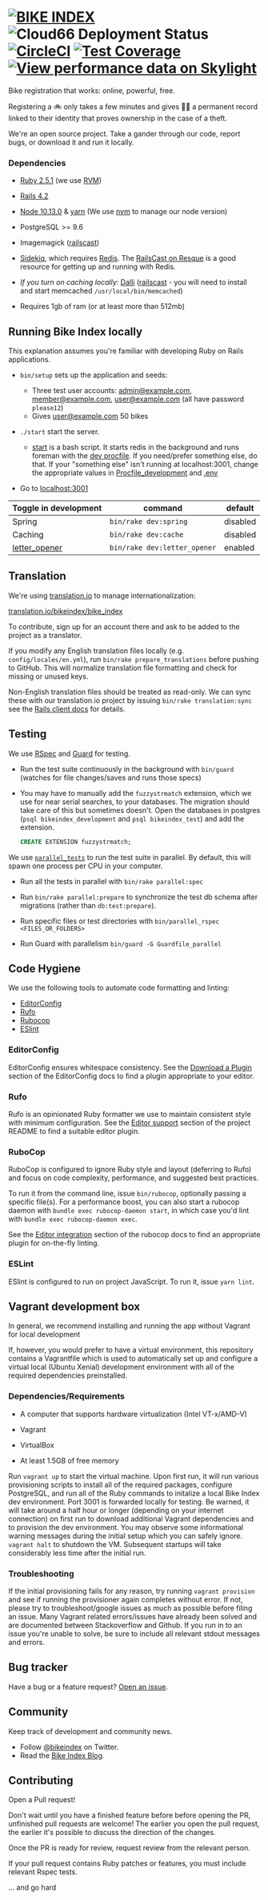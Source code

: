 # [![BIKE INDEX][bike-index-logo]][bike-index] ![Cloud66 Deployment Status][cloud66-badge] [![CircleCI][circleci-badge]][circleci] [![Test Coverage][codeclimate-badge]][codeclimate] [![View performance data on Skylight][skylight-badge]][skylight]

[bike-index-logo]: https://github.com/bikeindex/bike_index/blob/master/bike_index.png?raw=true
[circleci]: https://circleci.com/gh/bikeindex/bike_index/tree/master
[circleci-badge]: https://circleci.com/gh/bikeindex/bike_index/tree/master.svg?style=svg
[codeclimate]: https://codeclimate.com/github/bikeindex/bike_index
[codeclimate-badge]: https://codeclimate.com/github/bikeindex/bike_index/badges/coverage.svg
[skylight]: https://oss.skylight.io/app/applications/j93iQ4K2pxCP
[skylight-badge]: https://badges.skylight.io/status/j93iQ4K2pxCP.svg
[bike-index]: https://www.bikeindex.org
[cloud66-badge]: https://app.cloud66.com/stacks/badge/ff54cf1d55d7eb91ef09c90f125ae4f1.svg

Bike registration that works: online, powerful, free.

Registering a 🚲 only takes a few minutes and gives 🚴‍♀️ a permanent record linked to their identity that proves ownership in the case of a theft.

We're an open source project. Take a gander through our code, report bugs, or download it and run it locally.

### Dependencies

- [Ruby 2.5.1](http://www.ruby-lang.org/en/) (we use [RVM](https://rvm.io/))

- [Rails 4.2](http://rubyonrails.org/)

- [Node 10.13.0](https://nodejs.org/en/) & [yarn](https://yarnpkg.com/en/) (We use [nvm](https://github.com/creationix/nvm) to manage our node version)

- PostgreSQL >= 9.6

- Imagemagick ([railscast](http://railscasts.com/episodes/374-image-manipulation?view=asciicast))

- [Sidekiq](https://github.com/mperham/sidekiq), which requires [Redis](http://redis.io/). The [RailsCast on Resque](http://railscasts.com/episodes/271-resque?view=asciicast) is a good resource for getting up and running with Redis.

- *If you turn on caching locally:* [Dalli](https://github.com/mperham/dalli) ([railscast](http://railscasts.com/episodes/380-memcached-dalli?view=asciicast) - you will need to install and start memcached `/usr/local/bin/memcached`)

- Requires 1gb of ram (or at least more than 512mb)

## Running Bike Index locally

This explanation assumes you're familiar with developing Ruby on Rails applications.

- `bin/setup` sets up the application and seeds:
  - Three test user accounts: admin@example.com, member@example.com, user@example.com (all have password `please12`)
  - Gives user@example.com 50 bikes

- `./start` start the server.

  - [start](start) is a bash script. It starts redis in the background and runs foreman with the [dev procfile](Procfile_development). If you need/prefer something else, do that. If your "something else" isn't running at localhost:3001, change the appropriate values in [Procfile_development](Procfile_development) and [.env](.env)

- Go to [localhost:3001](http://localhost:3001)

| Toggle in development | command | default |
| --------- | ------- | ------- |
| Spring    | `bin/rake dev:spring` | disabled |
| Caching   | `bin/rake dev:cache` | disabled |
| [letter_opener](https://github.com/ryanb/letter_opener) | `bin/rake dev:letter_opener` | enabled |

## Translation

We're using [translation.io](https://translation.io) to manage internationalization:

[translation.io/bikeindex/bike_index](https://translation.io/bikeindex/bike_index)

To contribute, sign up for an account there and ask to be added to the project
as a translator.

If you modify any English translation files locally (e.g.
`config/locales/en.yml`), run `bin/rake prepare_translations` before pushing to
GitHub. This will normalize translation file formatting and check for missing or
unused keys.

Non-English translation files should be treated as read-only. We can sync these
with our translation.io project by issuing `bin/rake translation:sync` see the
[Rails client docs](https://github.com/translation/rails) for details.

## Testing

We use [RSpec](https://github.com/rspec/rspec) and
[Guard](https://github.com/guard/guard) for testing.

- Run the test suite continuously in the background with `bin/guard` (watches for file changes/saves and runs those specs)

- You may have to manually add the `fuzzystrmatch` extension, which we use for
  near serial searches, to your databases. The migration should take care of
  this but sometimes doesn't. Open the databases in postgres
  (`psql bikeindex_development` and `psql bikeindex_test`) and add the extension.

  ```sql
  CREATE EXTENSION fuzzystrmatch;
  ```

We use [`parallel_tests`](https://github.com/grosser/parallel_tests/) to run the test suite in parallel. By default, this will spawn one process per CPU in your computer.

- Run all the tests in parallel with `bin/rake parallel:spec`

- Run `bin/rake parallel:prepare` to synchronize the test db schema after migrations (rather than `db:test:prepare`).

- Run specific files or test directories with `bin/parallel_rspec <FILES_OR_FOLDERS>`

- Run Guard with parallelism `bin/guard -G Guardfile_parallel`

## Code Hygiene

We use the following tools to automate code formatting and linting:

- [EditorConfig](https://editorconfig.org/)
- [Rufo](https://github.com/ruby-formatter/rufo)
- [Rubocop](https://github.com/rubocop-hq/rubocop)
- [ESlint](https://eslint.org/)

### EditorConfig

EditorConfig ensures whitespace consistency. See the [Download a
Plugin][editorconfig-plugin] section of the EditorConfig docs to find a plugin
appropriate to your editor.

[editorconfig-plugin]: https://editorconfig.org/#download

### Rufo

Rufo is an opinionated Ruby formatter we use to maintain consistent style with
minimum configuration. See the [Editor support][rufo-plugin] section of the
project README to find a suitable editor plugin.

[rufo-plugin]: https://github.com/ruby-formatter/rufo#editor-support

### RuboCop

RuboCop is configured to ignore Ruby style and layout (deferring to Rufo) and focus
on code complexity, performance, and suggested best practices.

To run it from the command line, issue `bin/rubocop`, optionally passing
a specific file(s). For a performance boost, you can also start a rubocop daemon
with `bundle exec rubocop-daemon start`, in which case you'd lint with
`bundle exec rubocop-daemon exec`.

See the [Editor integration][rubocop-editor] section of the rubocop docs to find
an appropriate plugin for on-the-fly linting.

[rubocop-editor]: https://rubocop.readthedocs.io/en/latest/integration_with_other_tools/#editor-integration

### ESLint

ESlint is configured to run on project JavaScript. To run it, issue `yarn lint`.

## Vagrant development box

In general, we recommend installing and running the app without Vagrant for local development

If, however, you would prefer to have a virtual environment, this repository contains a Vagrantfile which is used to automatically set up and configure a virtual local (Ubuntu Xenial) development environment with all of the required dependencies preinstalled.

### Dependencies/Requirements
- A computer that supports hardware virtualization (Intel VT-x/AMD-V)

- Vagrant

- VirtualBox

- At least 1.5GB of free memory

Run `vagrant up` to start the virtual machine. Upon first run, it will run various provisioning scripts to install all of the required packages, configure PostgreSQL, and run all of the Ruby commands to initalize a local Bike Index dev environment. Port 3001 is forwarded locally for testing. Be warned, it will take around a half hour or longer (depending on your internet connection) on first run to download additional Vagrant dependencies and to provision the dev environment. You may observe some informational warning messages during the initial setup which you can safely ignore. `vagrant halt` to shutdown the VM. Subsequent startups will take considerably less time after the initial run.

### Troubleshooting
If the initial provisioning fails for any reason, try running `vagrant provision` and see if running the provisioner again completes without error. If not, please try to troubleshoot/google issues as much as possible before filing an issue. Many Vagrant related errors/issues have already been solved and are documented between Stackoverflow and Github. If you run in to an issue you're unable to solve, be sure to include all relevant stdout messages and errors.

## Bug tracker

Have a bug or a feature request? [Open an issue](https://github.com/bikeindex/bike_index/issues/new).


## Community

Keep track of development and community news.

- Follow [@bikeindex](http://twitter.com/bikeindex) on Twitter.
- Read the [Bike Index Blog](https://bikeindex.org/blog).

## Contributing

Open a Pull request!

Don't wait until you have a finished feature before before opening the PR, unfinished pull requests are welcome! The earlier you open the pull request, the earlier it's possible to discuss the direction of the changes.

Once the PR is ready for review, request review from the relevant person.

If your pull request contains Ruby patches or features, you must include relevant Rspec tests.


... and go hard
